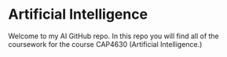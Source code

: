 # Artificial Intelligence
Welcome to my AI GitHub repo. In this repo you will find all of the coursework for the course CAP4630 (Artificial Intelligence.)
